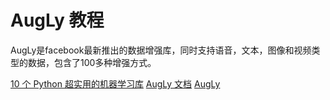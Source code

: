 # AugLy 教程

<show-structure depth="2"/>

AugLy是facebook最新推出的数据增强库，同时支持语音，文本，图像和视频类型的数据，包含了100多种增强方式。


<seealso>
<category ref="ref_docs">
    <a href="https://mp.weixin.qq.com/s/j57blXwEc05ixaZMaBUzbQ">10 个 Python 超实用的机器学习库</a>
    <a href="https://augly.readthedocs.io/en/latest">AugLy 文档</a>
</category>
<category ref="ref_github">
    <a href="https://github.com/facebookresearch/AugLy">AugLy</a>
</category>
<category ref="ref_issues"></category>
<category ref="ref_hf"></category>
<category ref="ref_ms"></category>
</seealso>